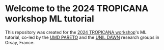# Welcome to the 2024 TROPICANA workshop ML tutorial
This repository was created for the [2024 TROPICANA workshop](https://www.institut-pascal.universite-paris-saclay.fr/en/scientific-programs/tropicana)'s ML tutorial, co-led by the [UMD PARETO](https://mariajmolina.github.io/) and the [UNIL DAWN](https://wp.unil.ch/dawn/) research groups in Orsay, France.
